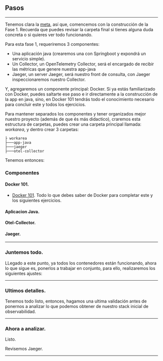
## Pasos
-------
Tenemos clara la <a href="../Readme.md">meta</a>, así que, comencemos con la construcción de la Fase 1.
Recuerda que puedes revisar la carpeta final si tienes alguna duda concreta o si quieres ver todo funcionando.

Para esta fase 1, requeriremos 3 componentes:

* Una aplicación java (crearemos una con Springboot y expondrá un servicio simple).
* Un Collector, un OpenTelemetry Collector, será el encargado de recibir las métricas que genere nuestra app-java
* Jaeger, un server Jaeger, será nuestro front de consulta, con Jaeger inspeccionaremos nuestro Collector.

Y, agregaremos un componente principal: Docker.
Si ya estás familiarizado con Docker, puedes saltarte ese paso e ir directamente a la construcción de la app en java, 
sino, en Docker 101 tendrás todo el conocimiento necesario para concluir este y todos los ejercicios.

Para mantener separados los componentes y tener organizados mejor nuestro proyecto (además de que és más didactico),
craremos esta estructura de carpetas, puedes crear una carpeta principal llamada: *workarea*, y dentro crear 3 carpetas:
```shell
├ workarea
├───app-java
├───jaeger
├───otel-collector
```

Tenemos entonces:

### Componentes

#### Docker 101.
* <a href="componentes/Docker.md">Docker 101</a>. Todo lo que debes saber de Docker para completar este y los siguientes ejercicios.
#### Aplicacion Java.
#### Otel-Collector.
#### Jaeger.
-------

### Juntemos todo.

LLegado a este punto, ya todos los contenedores están funcionando, ahora lo que sigue es, ponerlos a trabajar en conjunto, para ello, realizaremos los siguientes ajustes:

-------

### Ultimos detalles.

Tenemos todo listo, entonces, hagamos una ultima validación antes de ponernos a analizar lo que podemos obtener de nuestro stack inicial de observabilidad.

-------

### Ahora a analizar.
Listo.

Revisemos Jaeger.

-------

